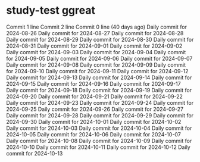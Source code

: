 # study-test ggreat
Commit 1 line
Commit 2 line
Commit 0 line (40 days ago)
Daily commit for 2024-08-26
Daily commit for 2024-08-27
Daily commit for 2024-08-28
Daily commit for 2024-08-29
Daily commit for 2024-08-30
Daily commit for 2024-08-31
Daily commit for 2024-09-01
Daily commit for 2024-09-02
Daily commit for 2024-09-03
Daily commit for 2024-09-04
Daily commit for 2024-09-05
Daily commit for 2024-09-06
Daily commit for 2024-09-07
Daily commit for 2024-09-08
Daily commit for 2024-09-09
Daily commit for 2024-09-10
Daily commit for 2024-09-11
Daily commit for 2024-09-12
Daily commit for 2024-09-13
Daily commit for 2024-09-14
Daily commit for 2024-09-15
Daily commit for 2024-09-16
Daily commit for 2024-09-17
Daily commit for 2024-09-18
Daily commit for 2024-09-19
Daily commit for 2024-09-20
Daily commit for 2024-09-21
Daily commit for 2024-09-22
Daily commit for 2024-09-23
Daily commit for 2024-09-24
Daily commit for 2024-09-25
Daily commit for 2024-09-26
Daily commit for 2024-09-27
Daily commit for 2024-09-28
Daily commit for 2024-09-29
Daily commit for 2024-09-30
Daily commit for 2024-10-01
Daily commit for 2024-10-02
Daily commit for 2024-10-03
Daily commit for 2024-10-04
Daily commit for 2024-10-05
Daily commit for 2024-10-06
Daily commit for 2024-10-07
Daily commit for 2024-10-08
Daily commit for 2024-10-09
Daily commit for 2024-10-10
Daily commit for 2024-10-11
Daily commit for 2024-10-12
Daily commit for 2024-10-13
